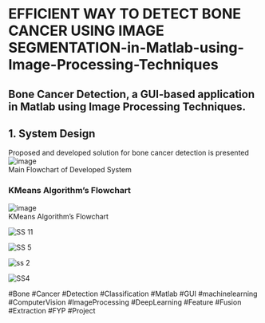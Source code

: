 # EFFICIENT WAY TO DETECT BONE CANCER USING IMAGE SEGMENTATION-in-Matlab-using-Image-Processing-Techniques

## Bone Cancer Detection, a GUI-based application in Matlab using Image Processing Techniques.

## 1. System Design
Proposed and developed solution for bone cancer detection is presented
![image](https://user-images.githubusercontent.com/25412736/174875848-a8824242-b0a0-41c5-a594-f8df4a73aabc.png)
<br> Main Flowchart of Developed System

### KMeans Algorithm’s Flowchart
![image](https://user-images.githubusercontent.com/25412736/174875959-5eb754d6-4272-4e3a-b5ae-7c0fc81b2dd5.png)
<br> KMeans Algorithm’s Flowchart

![SS 11](https://user-images.githubusercontent.com/25412736/174800862-97a1261b-7e27-4c11-b656-ac9a91076359.PNG)


![SS 5](https://user-images.githubusercontent.com/25412736/174800879-71f92e59-9797-46ff-82b6-9d3b4b57ea62.PNG)

![ss 2](https://user-images.githubusercontent.com/25412736/174800890-1a55a2ae-e426-41d7-89f0-5bb22b76355c.PNG)


![SS4](https://user-images.githubusercontent.com/25412736/174800904-8b601416-c067-4d8c-ab63-38bfd3bf0c40.PNG)



#Bone #Cancer #Detection #Classification #Matlab #GUI #machinelearning #ComputerVision #ImageProcessing #DeepLearning #Feature #Fusion #Extraction #FYP #Project

